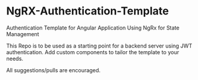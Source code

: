 # NgRX-Authentication-Template
Authentication Template for Angular Application Using NgRx for State Management

This Repo is to be used as a starting point for a backend server using JWT authentication. Add custom components to tailor the template to your needs.

All suggestions/pulls are encouraged.
